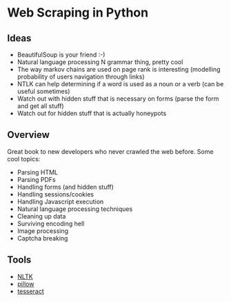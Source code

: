 # Web Scraping in Python

## Ideas

* BeautifulSoup is your friend :-)
* Natural language processing N grammar thing, pretty cool
* The way markov chains are used on page rank is interesting (modelling probability of users navigation through links)
* NTLK can help determining if a word is used as a noun or a verb (can be useful sometimes)
* Watch out with hidden stuff that is necessary on forms (parse the form and get all stuff)
* Watch out for hidden stuff that is actually honeypots

## Overview

Great book to new developers who never crawled the web before.
Some cool topics:

* Parsing HTML
* Parsing PDFs
* Handling forms (and hidden stuff)
* Handling sessions/cookies
* Handling Javascript execution
* Natural language processing techniques
* Cleaning up data
* Surviving encoding hell
* Image processing
* Captcha breaking


## Tools

* [NLTK](http://www.nltk.org/)
* [pillow](http://python-pillow.org/)
* [tesseract](https://github.com/tesseract-ocr)


